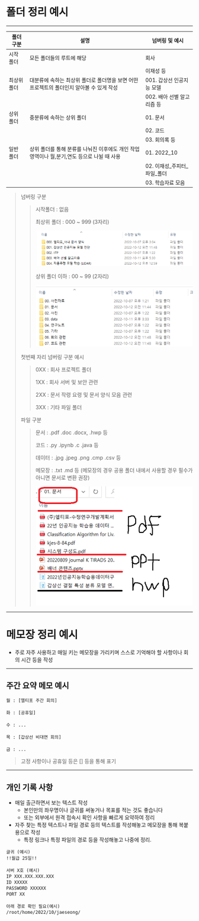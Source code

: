 
# 폴더 정리 예시
--------

| 폴더 구분 | 설명 | 넘버링 및 예시 |
| ---- | ---- | ---- |
| 시작 폴더 | 모든 폴더들의 루트에 해당 | 회사 |
| | | 이재성 등 |
| 최상위 폴더 | 대분류에 속하는 최상위 폴더로 폴더명을 보면 어떤 프로젝트의 폴더인지 알아볼 수 있게 작성 | 001. 갑상선 인공지능 모델 |
| | | 002. 배아 선별 알고리즘 등 |
| 상위 폴더 | 중분류에 속하는 상위 폴더 |  01. 문서 |
| | | 02. 코드 |
| | | 03. 회의록 등 |
| 일반 폴더 | 상위 폴더를 통해 분류를 나눠진 이후에도 개인 작업 영역이나 월,분기,연도 등으로 나뉠 때 사용 | 01. 2022_10
| | | 02. 이재성_주피터_파일_폴더
| | | 03. 학습자료 모음




> 넘버링 구분 
>> 시작폴더 : 없음
>>
>> 최상위 폴더 : 000 ~ 999 (3자리)
>> 
>> ![최상위폴더](./img/최상위폴더.PNG)
>> 
>> 상위 폴더 이하 : 00 ~ 99 (2자리)
>> 
>> ![상위폴더](./img/상위폴더.PNG)
>
>
> 첫번째 자리 넘버링 구분 예시
>> 0XX : 회사 프로젝트 폴더
>>
>> 1XX : 회사 서버 및 보안 관련
>>
>> 2XX : 문서 작령 요령 및 문서 양식 모음 관련
>>
>> 3XX : 기타 파일 폴더
>
> 파일 구분
>> 문서 : .pdf .doc .docx, .hwp 등
>> 
>> 코드 : .py .ipynb .c .java 등
>> 
>> 데이터 : .jpg .jpeg .png .cmp .csv 등
>>
>> 메모장 : .txt .md 등 (메모장의 경우 공용 폴더 내에서 사용할 경우 필수가 아니면 문서로 변환 권장)
>>
>> ![문서예시](./img/문서폴더예시.PNG)
>>

-----
# 메모장 정리 예시
- 주로 자주 사용하고 매일 키는 메모장을 가리키며 스스로 기억해야 할 사항이나 회의 시간 등을 작성

---
## 주간 요약 메모 예시

```
월 : [엘티포 주간 회의]

화 : [공휴일]

수 : ...

목 : [갑상선 비대면 회의]

금 : ...
```
> 고정 사항이나 공휴일 등은 [] 등을 통해 표기

---
## 개인 기록 사항
- 매일 출근하면서 보는 텍스트 작성
  - 본인만의 좌우명이나 글귀를 써놓거나 목표를 적는 것도 좋습니다
  - 또는 외부에서 원격 접속시 확인 사항을 빠르게 요약하여 정리
- 자주 찾는 특정 텍스트나 파일 경로 등의 텍스트를 작성해놓고 메모장을 통해 복붙용으로 작성
  - 특정 링크나 특정 파일의 경로 등을 작성해놓고 나중에 정리.

```
글귀 (예시)
!!월급 25일!!

서버 X호 (예시)
IP XXX.XXX.XXX.XXX
ID XXXXX
PASSWORD XXXXXX
PORT XX

아래 경로 확인 필요(예시)
/root/home/2022/10/jaeseong/

```


